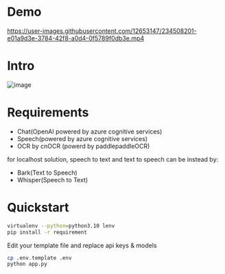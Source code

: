 # Demo
https://user-images.githubusercontent.com/12653147/234508201-e01a9d3e-3784-42f8-a0d4-0f5789f0db3e.mp4

# Intro
![image](https://user-images.githubusercontent.com/12653147/234492515-66a9aad7-3c3f-4e32-a531-e4bb71a8d014.png)

# Requirements
* Chat(OpenAI powered by azure cognitive services)
* Speech(powered by azure cognitive services)
* OCR by cnOCR (powerd by paddlepaddleOCR)

for localhost solution, speech to text and text to speech can be instead by:
* Bark(Text to Speech)
* Whisper(Speech to Text)

# Quickstart

```bash
virtualenv --python=python3.10 lenv
pip install -r requirement
```

Edit your template file and replace api keys & models

```bash
cp .env.template .env
python app.py
```
